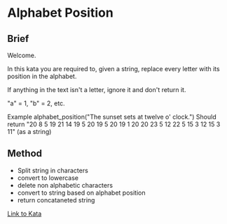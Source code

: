# Alphabet Position

Brief
-----

Welcome.

In this kata you are required to, given a string, replace every letter with its position in the alphabet.

If anything in the text isn't a letter, ignore it and don't return it.

"a" = 1, "b" = 2, etc.

Example
alphabet_position("The sunset sets at twelve o' clock.")
Should return "20 8 5 19 21 14 19 5 20 19 5 20 19 1 20 20 23 5 12 22 5 15 3 12 15 3 11" (as a string)

Method
-----

* Split string in characters
* convert to lowercase
* delete non alphabetic characters
* convert to string based on alphabet position
* return concataneted string


[Link to Kata](https://www.codewars.com/kata/546f922b54af40e1e90001da/train/javascript)